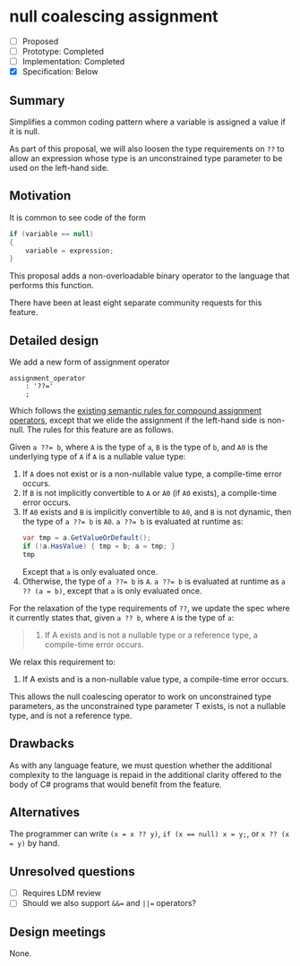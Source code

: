 # null coalescing assignment

* [ ] Proposed
* [ ] Prototype: Completed
* [ ] Implementation: Completed
* [x] Specification: Below

## Summary
[summary]: #summary

Simplifies a common coding pattern where a variable is assigned a value if it is null.

As part of this proposal, we will also loosen the type requirements on `??` to allow an expression whose type is an unconstrained type parameter to be used on the left-hand side.

## Motivation
[motivation]: #motivation

It is common to see code of the form

```csharp
if (variable == null)
{
    variable = expression;
}
```

This proposal adds a non-overloadable binary operator to the language that performs this function.

There have been at least eight separate community requests for this feature.

## Detailed design
[design]: #detailed-design

We add a new form of assignment operator

``` antlr
assignment_operator
    : '??='
    ;
```

Which follows the [existing semantic rules for compound assignment operators](../../spec/expressions.md#compound-assignment), except that we elide the assignment if the left-hand side is non-null. The rules for this feature are as follows.

Given `a ??= b`, where `A` is the type of `a`, `B` is the type of `b`, and `A0` is the underlying type of `A` if `A` is a nullable value type:

1. If `A` does not exist or is a non-nullable value type, a compile-time error occurs.
2. If `B` is not implicitly convertible to `A` or `A0` (if `A0` exists), a compile-time error occurs.
3. If `A0` exists and `B` is implicitly convertible to `A0`, and `B` is not dynamic, then the type of `a ??= b` is `A0`. `a ??= b` is evaluated at runtime as:
   ```C#
   var tmp = a.GetValueOrDefault();
   if (!a.HasValue) { tmp = b; a = tmp; }
   tmp
   ```
   Except that `a` is only evaluated once.
4. Otherwise, the type of `a ??= b` is `A`. `a ??= b` is evaluated at runtime as `a ?? (a = b)`, except that `a` is only evaluated once.


For the relaxation of the type requirements of `??`, we update the spec where it currently states that, given `a ?? b`, where `A` is the type of `a`:

> 1. If A exists and is not a nullable type or a reference type, a compile-time error occurs.

We relax this requirement to:

1. If A exists and is a non-nullable value type, a compile-time error occurs.

This allows the null coalescing operator to work on unconstrained type parameters, as the unconstrained type parameter T exists, is not a nullable type, and is not a reference type.

## Drawbacks
[drawbacks]: #drawbacks

As with any language feature, we must question whether the additional complexity to the language is repaid in the additional clarity offered to the body of C# programs that would benefit from the feature.

## Alternatives
[alternatives]: #alternatives

The programmer can write `(x = x ?? y)`, `if (x == null) x = y;`, or `x ?? (x = y)` by hand.

## Unresolved questions
[unresolved]: #unresolved-questions

- [ ] Requires LDM review
- [ ] Should we also support `&&=` and `||=` operators?

## Design meetings

None.
